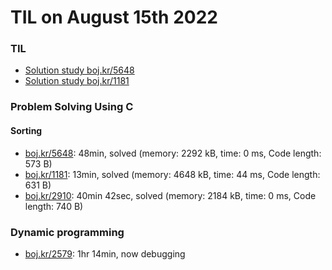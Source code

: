 # **TIL on August 15th 2022**
### TIL
- [Solution study boj.kr/5648](../../../Computer%20Science/Algorithm/sol-study-5648-08-15-2022.md)
- [Solution study boj.kr/1181](../../../Computer%20Science/Algorithm/sol-study-1181-08-15-2022.md)

### Problem Solving Using C
#### Sorting
- [boj.kr/5648](../../../Problem%20Solving/boj/Sorting/5648-08-14-2022.cpp): 48min, solved (memory: 2292 kB, time: 0 ms, Code length: 573 B)
- [boj.kr/1181](../../../Problem%20Solving/boj/Sorting/1181-08-15-2022.cpp): 13min, solved (memory: 4648 kB, time: 44 ms, Code length: 631 B)
- [boj.kr/2910](../../../Problem%20Solving/boj/Sorting/2910-08-15-2022.cpp): 40min 42sec, solved (memory: 2184 kB, time: 0 ms, Code length: 740 B)

### Dynamic programming
- [boj.kr/2579](../../../Problem%20Solving/boj/Dynamic%20programming/9095-08-14-2022.cpp): 1hr 14min, now debugging